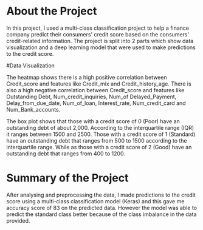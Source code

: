 # About the Project
In this project, I used a multi-class classification project to help a finance company predict their consumers' credit score based on the consumers' credit-related information. The project is split into 2 parts which show data visualization and a deep learning model that were used to make predictions to the credit score. 

#Data Visualization

The heatmap shows there is a high positive correlation between Credit_score and features like Credit_mix and Credit_history_age. There is also a high negative correlation between Credit_score and features like Outstanding Debt, Num_credit_inquiries, Num_of Delayed_Payment, Delay_from_due_date, Num_of_loan, Interest_rate, Num_credit_card and Num_Bank_accounts. 


The box plot shows that those with a credit score of 0 (Poor) have an outstanding debt of about 2,000. According to the interquartile range (IQR) it ranges between 1500 and 2500. Those with a credit score of 1 (Standard) have an outstanding debt that ranges from 500 to 1500 according to the interquartile range. While as those with a credit score of 2 (Good) have an outstanding debt that ranges from 400 to 1200. 


# Summary of the Project

After analysing and preprocessing the data, I made predictions to the credit score using a multi-class classification model (Keras) and this gave me accuracy score of 83 on the predicted data. However the model was able to predict the standard class better because of the class imbalance in the data provided. 

